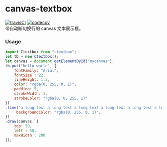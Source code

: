 # canvas-textbox
[![travisCI](https://www.travis-ci.org/kamilic/demo.svg?branch=master)](https://www.travis-ci.org/kamilic/demo) [![codecov](https://codecov.io/gh/kamilic/demo/branch/master/graph/badge.svg)](https://codecov.io/gh/kamilic/demo)  
带自动断句换行的 canvas 文本展示框。

### Usage 
```javascript
import Ctextbox from "ctextbox";
let tb = new Ctextbox();
let canvas = document.getElementById("mycanvas");
tb.put("hello world", {
    fontFamily: "Arial",
    fontSize : 22,
    lineHeight: 1.5,
    color: "rgba(0, 255, 0, 1)",
    padding: 5,
    strokeWidth: 1,
    strokeColor: "rgba(0, 0, 255, 1)"
})
.line("a long text a long text a long text a long text a long text a long text a long text ", {
	 backgroundColor: "rgba(0, 255, 0, 1)",
})
.draw(canvas, {
    top: 50,
    left : 50,
    maxWidth : 200
});
```